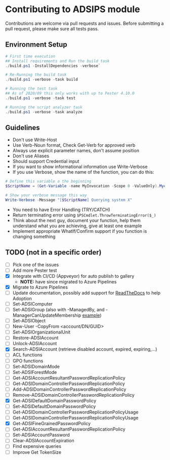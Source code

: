 # Contributing to ADSIPS module

Contributions are welcome via pull requests and issues. Before submitting a pull request, please make sure all tests pass.

## Environment Setup

```powershell
# First time execution
## Install requirements and Run the build task
./build.ps1 -InstallDependencies -verbose`

# Re-Running the build task
./build.ps1 -verbose -task build

# Running the test task
## As of 2020/09 this only works with up to Pester 4.10.0
./build.ps1 -verbose -task test

# Running the script analyzer task
./build.ps1 -verbose -task analyze
```


## Guidelines

* Don't use Write-Host
* Use Verb-Noun format, Check Get-Verb for approved verb
* Always use explicit parameter names, don't assume position
* Don't use Aliases
* Should support Credential input
* If you want to show informational information use Write-Verbose
* If you use Verbose, show the name of the function, you can do this:

```powershell
# Define this variable a the beginning
$ScriptName = (Get-Variable -name MyInvocation -Scope 0 -ValueOnly).Mycommand

# Show your verbose message this way
Write-Verbose -Message "[$ScriptName] Querying system X"
```

* You need to have Error Handling (TRY/CATCH)
* Return terminating error using ```$PSCmdlet.ThrowTerminatingError($_)```
* Think about the next guy, document your function, help them understand what you are achieving, give at least one example
* Implement appropriate WhatIf/Confirm support if you function is changing something

## TODO (not in a specific order)

* [ ] Pick one of the issues
* [ ] Add more Pester test
* [x] Integrate with CI/CD (Appveyor) for auto publish to gallery
  - **NOTE:** have since migrated to Azure Pipelines
* [x] Migrate to Azure Pipelines
* [ ] Update documentation, possibly add support for [ReadTheDocs](http://docs.readthedocs.io/en/latest/index.html) to help Adoption
* [ ] Set-ADSIComputer
* [ ] Set-ADSIGroup (also with -ManagedBy, and -ManagerCanUpdateMembership [example](https://blogs.technet.microsoft.com/blur-lines_-powershell_-author_shirleym/2013/10/07/manager-can-update-membership-list-part-1/))
* [ ] Set-ADSIObject
* [ ] New-User -CopyFrom <account/DN/GUID>
* [ ] Set-ADSIOrganizationalUnit
* [ ] Restore-ADSIAccount
* [ ] Unlock-ADSIAccount
* [x] Search-ADSIAccount (retrieve disabled account, expired, expiring,...)
* [ ] ACL functions
* [ ] GPO functions
* [ ] Set-ADSIDomainMode
* [ ] Set-ADSIForestMode
* [ ] Get-ADSIAccountResultantPasswordReplicationPolicy
* [ ] Get-ADSIDomainControllerPasswordReplicationPolicy
* [ ] Add-ADSIDomainControllerPasswordReplicationPolicy
* [ ] Remove-ADSIDomainControllerPasswordReplicationPolicy
* [x] Get-ADSIDefaultDomainPasswordPolicy
* [ ] Set-ADSIDefaultDomainPasswordPolicy
* [ ] Get-ADSIDomainControllerPasswordReplicationPolicyUsage
* [ ] Get-ADSIDomainControllerPasswordReplicationPolicyUsage
* [x] Get-ADSIFineGrainedPasswordPolicy
* [ ] Get-ADSIAccountResultantPasswordReplicationPolicy
* [ ] Set-ADSIAccountPassword
* [ ] Clear-ADSIAccountExpiration
* [ ] Find expensive queries
* [ ] Improve Get TokenSize